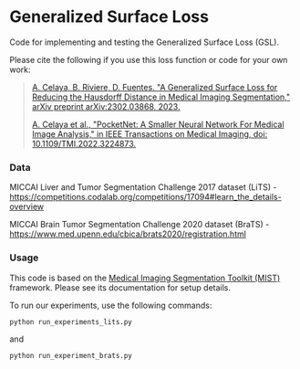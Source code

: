 # Generalized Surface Loss

Code for implementing and testing the Generalized Surface Loss (GSL).

Please cite the following if you use this loss function or code for your own work:

> [A. Celaya, B. Riviere, D. Fuentes. "A Generalized Surface Loss for Reducing the Hausdorff Distance in 
> Medical Imaging Segmentation," arXiv preprint arXiv:2302.03868, 2023.](https://arxiv.org/abs/2302.03868)
> 
> [A. Celaya et al., "PocketNet: A Smaller Neural Network For Medical Image Analysis," in 
> IEEE Transactions on Medical Imaging, doi: 10.1109/TMI.2022.3224873.](https://ieeexplore.ieee.org/document/9964128)

### Data

MICCAI Liver and Tumor Segmentation Challenge 2017 dataset (LiTS) - <https://competitions.codalab.org/competitions/17094#learn_the_details-overview>

MICCAI Brain Tumor Segmentation Challenge 2020 dataset (BraTS) - <https://www.med.upenn.edu/cbica/brats2020/registration.html>

### Usage

This code is based on the [Medical Imaging Segmentation Toolkit (MIST)](https://github.com/aecelaya/MIST/) framework. 
Please see its documentation for setup details.

To run our experiments, use the following commands:

```
python run_experiments_lits.py
```
and
```
python run_experiment_brats.py
```
